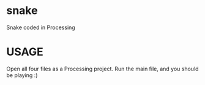 # snake
Snake coded in Processing

# USAGE

Open all four files as a Processing project. Run the main file, and you should be playing :)
